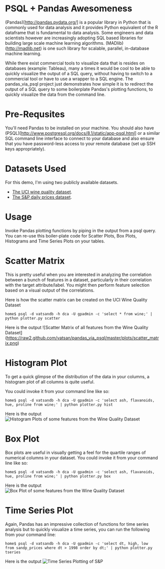 PSQL + Pandas Awesomeness
==========================
(Pandas)[http://pandas.pydata.org/] is a popular library in Python that is commonly used for data analysis and it provides Python equivalent of the R dataframe that is fundamental to data analysis. Some engineers and data scientists however are increasingly adopting SQL based libraries for building large scale machine learning algorithms. (MADlib)(http://madlib.net) is one such library for scalable, parallel, in-database machine learning.

While there exist commercial tools to visualize data that is resides on databases (example: Tableau), many a times it would be cool to be able to quickly visualize the output of a SQL query, without having to switch to a commercial tool or have to use a wrapper to a SQL engine. The pandas_via_psql project just demonstrates how simple it is to redirect the output of a SQL query to some boilerplate Pandas's plotting functions, to quickly visualize the data from the command line.

Pre-Requsites
==============
You'll need Pandas to be installed on your machine. You should also have (PSQL)[http://www.postgresql.org/docs/8.1/static/app-psql.html] or a similar SQL command line interface to connect to your database and also ensure that you have password-less access to your remote database (set up SSH keys appropriately).

Datasets Used
==============
For this demo, I'm using two publicly available datasets. 
* [The UCI wine quality dataset](http://archive.ics.uci.edu/ml/datasets/Wine+Quality).
* [The S&P daily prices dataset](http://finance.yahoo.com/q/hp?s=%5EGSPC+Historical+Prices).


Usage
======
Invoke Pandas plotting functions by piping in the output from a psql query.
You can re-use this boiler-plate code for Scatter Plots, Box Plots, Histograms and Time Series Plots on your tables.


Scatter Matrix
===============
This is pretty useful when you are interested in analyzing the correlation between a bunch of features in a dataset, particularly in their correlation with the target attribute/label. You might then perform feature selection based on a visual output of the correlations.

Here is how the scatter matrix can be created on the UCI Wine Quality Dataset
```
home$ psql -d vatsandb -h dca -U gpadmin -c 'select * from wine;' | python plotter.py scatter
```
Here is the output ![Scatter Matrix of all features from the Wine Quality Dataset]
(https://raw2.github.com/vatsan/pandas_via_psql/master/plots/scatter_matrix.png)

Histogram Plot
==============
To get a quick glimpse of the distribution of the data in your columns, a histogram plot of all columns is quite useful.

You could invoke it from your command line like so:
```
home$ psql -d vatsandb -h dca -U gpadmin -c 'select ash, flavanoids, hue, proline from wine;' | python plotter.py hist
```
Here is the output ![Histogram Plots of some features from the Wine Quality Dataset](https://raw2.github.com/vatsan/pandas_via_psql/master/plots/histogram.png)

Box Plot
=========
Box plots are useful in visually getting a feel for the quartile ranges of numerical columns in your dataset. You could invoke it from your command line like so:

```
home$ psql -d vatsandb -h dca -U gpadmin -c 'select ash, flavanoids, hue, proline from wine;' | python plotter.py box
```
Here is the output ![Box Plot of some features from the Wine Quality Dataset](https://raw2.github.com/vatsan/pandas_via_psql/master/plots/boxplot.png)

Time Series Plot
=================
Again, Pandas has an impressive collection of functions for time series analysis but to quickly visualize a time series, you can run the following from your command line:
```
home$ psql -d vatsandb -h dca -U gpadmin -c 'select dt, high, low  from sandp_prices where dt > 1998 order by dt;' | python plotter.py tseries
```
Here is the output ![Time Series Plotting of S&P](https://raw2.github.com/vatsan/pandas_via_psql/master/plots/time_series.png)
